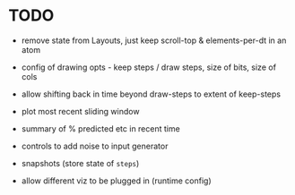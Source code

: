 # TODO

* remove state from Layouts, just keep scroll-top & elements-per-dt in an atom

* config of drawing opts - keep steps / draw steps, size of bits, size of cols

* allow shifting back in time beyond draw-steps to extent of keep-steps

* plot most recent sliding window

* summary of % predicted etc in recent time

* controls to add noise to input generator

* snapshots (store state of `steps`)

* allow different viz to be plugged in (runtime config)
